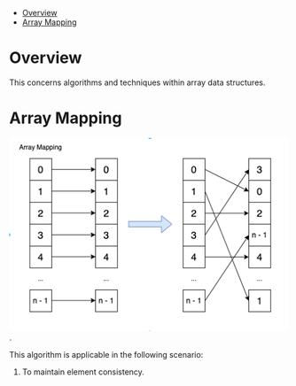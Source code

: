 - [Overview](#overview)
- [Array Mapping](#array-mapping)


# Overview
This concerns algorithms and techniques within array data structures.


# Array Mapping
![array mapping](static/array_mapping.png).

This algorithm is applicable in the following scenario:
1. To maintain element consistency.